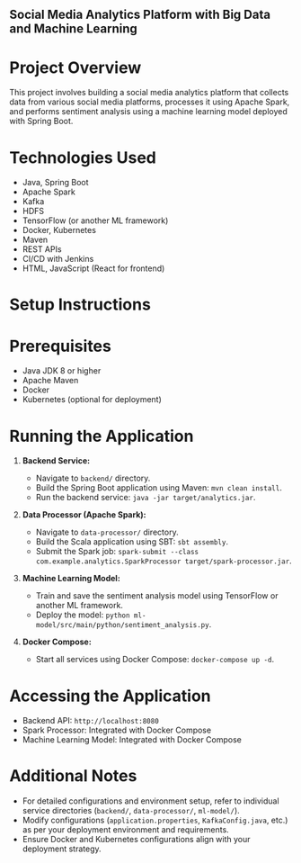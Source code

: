 ## Social Media Analytics Platform with Big Data and Machine Learning

# Project Overview

This project involves building a social media analytics platform that collects data from various social media platforms, processes it using Apache Spark, and performs sentiment analysis using a machine learning model deployed with Spring Boot.

# Technologies Used

- Java, Spring Boot
- Apache Spark
- Kafka
- HDFS
- TensorFlow (or another ML framework)
- Docker, Kubernetes
- Maven
- REST APIs
- CI/CD with Jenkins
- HTML, JavaScript (React for frontend)

# Setup Instructions

# Prerequisites

- Java JDK 8 or higher
- Apache Maven
- Docker
- Kubernetes (optional for deployment)

# Running the Application

1. **Backend Service:**
   - Navigate to `backend/` directory.
   - Build the Spring Boot application using Maven: `mvn clean install`.
   - Run the backend service: `java -jar target/analytics.jar`.

2. **Data Processor (Apache Spark):**
   - Navigate to `data-processor/` directory.
   - Build the Scala application using SBT: `sbt assembly`.
   - Submit the Spark job: `spark-submit --class com.example.analytics.SparkProcessor target/spark-processor.jar`.

3. **Machine Learning Model:**
   - Train and save the sentiment analysis model using TensorFlow or another ML framework.
   - Deploy the model: `python ml-model/src/main/python/sentiment_analysis.py`.

4. **Docker Compose:**
   - Start all services using Docker Compose: `docker-compose up -d`.

# Accessing the Application

- Backend API: `http://localhost:8080`
- Spark Processor: Integrated with Docker Compose
- Machine Learning Model: Integrated with Docker Compose

# Additional Notes

- For detailed configurations and environment setup, refer to individual service directories (`backend/`, `data-processor/`, `ml-model/`).
- Modify configurations (`application.properties`, `KafkaConfig.java`, etc.) as per your deployment environment and requirements.
- Ensure Docker and Kubernetes configurations align with your deployment strategy.
